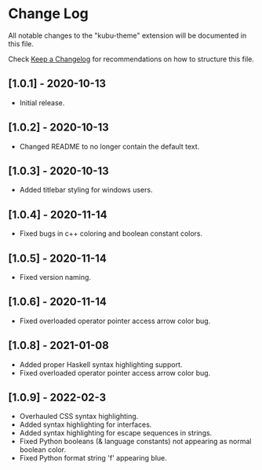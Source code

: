 # Change Log

All notable changes to the "kubu-theme" extension will be documented in this file.

Check [Keep a Changelog](http://keepachangelog.com/) for recommendations on how to structure this file.


## [1.0.1] - 2020-10-13
- Initial release.

## [1.0.2] - 2020-10-13
- Changed README to no longer contain the default text.

## [1.0.3] - 2020-10-13
- Added titlebar styling for windows users.

## [1.0.4] - 2020-11-14
- Fixed bugs in c++ coloring and boolean constant colors.

## [1.0.5] - 2020-11-14
- Fixed version naming.

## [1.0.6] - 2020-11-14
- Fixed overloaded operator pointer access arrow color bug.

## [1.0.8] - 2021-01-08
- Added proper Haskell syntax highlighting support.
- Fixed overloaded operator pointer access arrow color bug.

## [1.0.9] - 2022-02-3
- Overhauled CSS syntax highlighting.
- Added syntax highlighting for interfaces.
- Added syntax highlighting for escape sequences in strings.
- Fixed Python booleans (& language constants) not appearing as normal boolean color.
- Fixed Python format string 'f' appearing blue.
